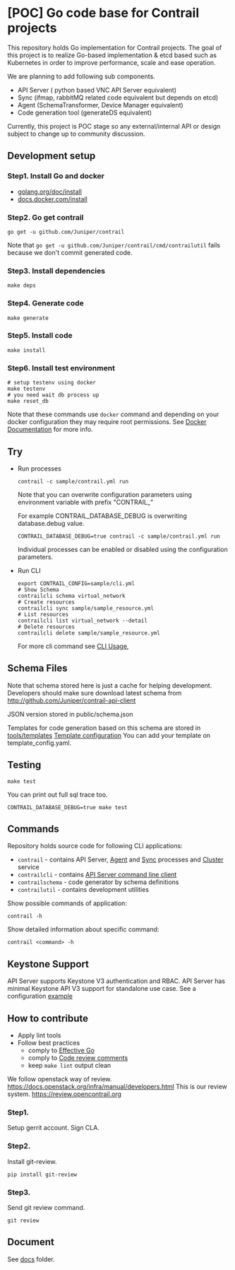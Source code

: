# [POC] Go code base for Contrail projects

This repository holds Go implementation for Contrail projects.
The goal of this project is
to realize Go-based implementation & etcd based such as Kubernetes
in order to improve performance, scale and ease operation.

We are planning to add following sub components.

- API Server ( python based VNC API Server equivalent)
- Sync (ifmap, rabbitMQ related code equivalent but depends on etcd)
- Agent (SchemaTransformer, Device Manager equivalent)
- Code generation tool (generateDS equivalent)

Currently, this project is
POC stage so any external/internal API or design subject to change up
to community discussion.

## Development setup

### Step1. Install Go and docker

- [golang.org/doc/install](https://golang.org/doc/install)
- [docs.docker.com/install](https://docs.docker.com/install/)

### Step2. Go get contrail

``` shell
go get -u github.com/Juniper/contrail
```

Note that `go get -u github.com/Juniper/contrail/cmd/contrailutil` fails because we don't
commit generated code.

### Step3. Install dependencies

``` shell
make deps
```

### Step4. Generate code

``` shell
make generate
```


### Step5. Install code

``` shell
make install
```

### Step6. Install test environment

``` shell
# setup testenv using docker
make testenv
# you need wait db process up
make reset_db
```

Note that these commands use `docker` command and depending on your docker
configuration they may require root permissions.
See [Docker Documentation](https://docs.docker.com/install/linux/linux-postinstall/#manage-docker-as-a-non-root-user)
for more info.

## Try

- Run processes

    ```
    contrail -c sample/contrail.yml run 
    ```

    Note that you can overwrite configuration parameters using environment variable with
    prefix "CONTRAIL_"

    For example CONTRAIL_DATABASE_DEBUG is overwriting database.debug value.

    ``` shell
    CONTRAIL_DATABASE_DEBUG=true contrail -c sample/contrail.yml run
    ```

    Individual processes can be enabled or disabled using the configuration parameters.

- Run CLI

    ```
    export CONTRAIL_CONFIG=sample/cli.yml
    # Show Schema
    contrailcli schema virtual_network
    # Create resources
    contrailcli sync sample/sample_resource.yml
    # List resources
    contrailcli list virtual_network --detail
    # Delete resources
    contrailcli delete sample/sample_resource.yml
    ```

    For more cli command see [CLI Usage](doc/cli.md),

## Schema Files

Note that schema stored here is just a cache for helping development.
Developers should make sure download latest schema from http://github.com/Juniper/contrail-api-client

JSON version stored in public/schema.json

Templates for code generation based on this schema are stored in [tools/templates](tools/templates)
[Template configuration](tools/templates/template_config.yaml)
You can add your template on template_config.yaml.

## Testing

``` shell
make test
```

You can print out full sql trace too.

``` shell
CONTRAIL_DATABASE_DEBUG=true make test
```

## Commands

Repository holds source code for following CLI applications:
- `contrail` - contains API Server, [Agent](doc/agent.md) and [Sync](doc/sync.md)
processes and [Cluster](doc/cluster.md) service
- `contrailcli` - contains [API Server command line client][cli]
- `contrailschema` - code generator by schema definitions
- `contrailutil` - contains development utilities

Show possible commands of application:

``` shell
contrail -h
```

Show detailed information about specific command:

``` shell
contrail <command> -h
```

[cli]: doc/cli.md


## Keystone Support

API Server supports Keystone V3 authentication and RBAC.
API Server has minimal Keystone API V3 support for standalone use case.
See a configuration [example](sample/server.yml)

## How to contribute

- Apply lint tools
- Follow best practices
  - comply to [Effective Go](https://golang.org/doc/effective_go.html)
  - comply to [Code review comments](https://github.com/golang/go/wiki/CodeReviewComments)
  - keep `make lint` output clean

We follow openstack way of review. https://docs.openstack.org/infra/manual/developers.html
This is our review system. https://review.opencontrail.org

### Step1.

Setup gerrit account. Sign CLA.

### Step2.

Install git-review.

```
pip install git-review
```

### Step3.

Send git review command.
```
git review
```

## Document

See [docs](./doc) folder.
